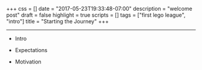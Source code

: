 +++
css = []
date = "2017-05-23T19:33:48-07:00"
description = "welcome post"
draft = false
highlight = true
scripts = []
tags = ["first lego league", "intro"]
title = "Starting the Journey"
+++

___
* Intro

* Expectations

* Motivation



